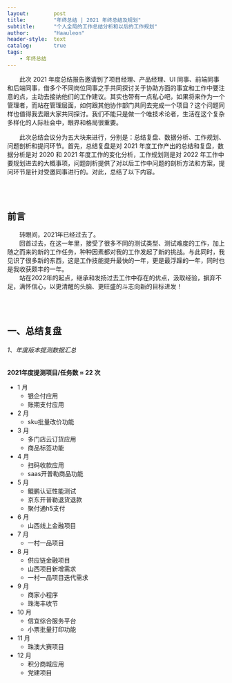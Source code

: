 ```yaml
---
layout:        post
title:         "年终总结 | 2021 年终总结及规划"
subtitle:      "个人全局的工作总结分析和以后的工作规划"
author:        "Haauleon"
header-style:  text
catalog:       true
tags:
    - 年终总结
---
```


&emsp;&emsp;此次 2021 年度总结报告邀请到了项目经理、产品经理、UI 同事、前端同事和后端同事，借多个不同岗位同事之手共同探讨关于协助方面的事宜和工作中要注意的点，主动去接纳他们的工作建议。其实也带有一点私心吧，如果将来作为一个管理者，而站在管理层面，如何跟其他协作部门共同去完成一个项目？这个问题同样也值得我去跟大家共同探讨。我们不能只是做一个唯技术论者，生活在这个复杂多样化的人际社会中，眼界和格局很重要。        

&emsp;&emsp;此次总结会议分为五大块来进行，分别是：总结复盘、数据分析、工作规划、问题剖析和提问环节。首先，总结复盘是对 2021 年度工作产出的总结和复盘，数据分析是对 2020 和 2021 年度工作的变化分析，工作规划则是对 2022 年工作中要规划进去的大概事项，问题剖析提供了对以后工作中问题的剖析方法和方案，提问环节是针对受邀同事进行的。对此，总结了以下内容。       

<br><br>

## 前言
&emsp;&emsp;转眼间，2021年已经过去了。         
&emsp;&emsp;回首过去，在这一年里，接受了很多不同的测试类型、测试难度的工作，加上随之而来的新的工作任务，种种因素都对我的工作发起了新的挑战。与此同时，我见识了很多新的东西，这是工作技能提升最快的一年，更是最浮躁的一年，同时也是我收获颇丰的一年。           
&emsp;&emsp;站在2022年的起点，继承和发扬过去工作中存在的优点，汲取经验，摒弃不足，满怀信心，以更清醒的头脑、更旺盛的斗志向新的目标进发！          

<br><br>

## 一、总结复盘    
###### 1、年度版本提测数据汇总
**2021年度提测项目/任务数 ≈ 22 次**       

- 1 月
    - 银企付应用
    - 账期支付应用
- 2 月
    - sku批量改价功能
- 3 月
    - 多门店云订货应用
    - 商品标签功能
- 4 月
    - 扫码收款应用
    - saas开普勒商品功能
- 5 月
    - 鲲鹏认证性能测试
    - 京东开普勒退货退款
    - 聚付通h5支付
- 6 月
    - 山西线上金融项目
- 7 月
    - 一村一品项目
- 8 月
    - 供应链金融项目
    - 山西项目新增需求
    - 一村一品项目迭代需求
- 9 月
    - 商家小程序
    - 珠海丰收节
- 10 月
    - 信宜综合服务平台
    - 小票批量打印功能
- 11 月
    - 珠澳大赛项目
- 12 月
    - 积分商城应用
    - 党建项目    

<br>

